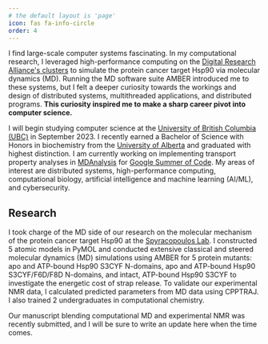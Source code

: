 ```yaml
---
# the default layout is 'page'
icon: fas fa-info-circle
order: 4
---
```


I find large-scale computer systems fascinating. In my computational research,
I leveraged high-performance computing on the
[Digital Research Alliance's clusters](https://alliancecan.ca/en/services/advanced-research-computing/national-services/clusters)
to simulate the protein cancer target Hsp90 via molecular dynamics (MD).
Running the MD software suite AMBER introduced me to these systems, but I felt
a deeper curiosity towards the workings and design of distributed systems,
multithreaded applications, and distributed programs. **This curiosity inspired
me to make a sharp career pivot into computer science.**

I will begin studying computer science at the
[University of British Columbia (UBC)](https://www.ubc.ca/) in September 2023.
I recently earned a Bachelor of Science with Honors in biochemistry from the
[University of Alberta](https://www.ualberta.ca/) and graduated
with highest distinction.
I am currently working on implementing transport property analyses
in [MDAnalysis](https://www.mdanalysis.org/)
for [Google Summer of Code](https://summerofcode.withgoogle.com/).
My areas of interest are distributed systems, high-performance computing,
computational biology, artificial intelligence and machine learning (AI/ML),
and cybersecurity.

## Research

I took charge of the MD side of our research on the molecular mechanism of
the protein cancer target Hsp90 at the
[Spyracopoulos Lab](https://lspy.biochem.ualberta.ca).
I constructed 5 atomic models in PyMOL and conducted extensive classical
and steered molecular dynamics (MD) simulations using AMBER for
5 protein mutants: apo and ATP-bound Hsp90 S3CYF N-domains,
apo and ATP-bound Hsp90 S3CYF/F6D/F8D N-domains,
and intact, ATP-bound Hsp90 S3CYF
to investigate the energetic cost of strap release.
To validate our experimental NMR data, I calculated predicted parameters
from MD data using CPPTRAJ. I also trained 2 undergraduates in computational chemistry.

Our manuscript blending computational MD and experimental NMR was recently
submitted, and I will be sure to write an update here when the time comes.
